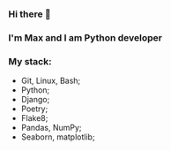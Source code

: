 ### Hi there 👋

<!--
**MaxOdinokiy/MaxOdinokiy** is a ✨ _special_ ✨ repository because its `README.md` (this file) appears on your GitHub profile.

Here are some ideas to get you started:

- 🔭 I’m currently working on ...
- 🌱 I’m currently learning ...
- 👯 I’m looking to collaborate on ...
- 🤔 I’m looking for help with ...
- 💬 Ask me about ...
- 📫 How to reach me: ...
- 😄 Pronouns: ...
- ⚡ Fun fact: ...
-->

### I'm Max and I am Python developer

### My stack:

- Git, Linux, Bash;
- Python;
- Django;
- Poetry;
- Flake8;
- Pandas, NumPy;
- Seaborn, matplotlib;

